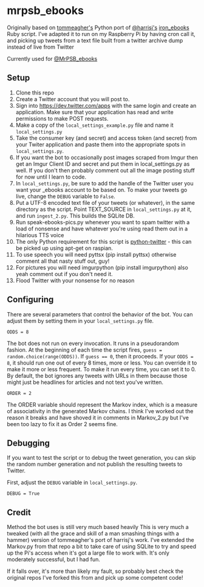 # mrpsb_ebooks

Originally based on [tommeagher's](https://github.com/tommeagher) Python port of [@harrisj's](https://twitter.com/harrisj) [iron_ebooks](https://github.com/harrisj/iron_ebooks/) Ruby script. 
I've adapted it to run on my Raspberry Pi by having cron call it, and picking up tweets from a text file built from a twitter archive dump instead of live from Twitter

Currently used for [@MrPSB_ebooks](https://twitter.com/mrpsb_ebooks)

## Setup

1. Clone this repo
2. Create a Twitter account that you will post to.
3. Sign into https://dev.twitter.com/apps with the same login and create an application. Make sure that your application has read and write permissions to make POST requests.
4. Make a copy of the `local_settings_example.py` file and name it `local_settings.py`
5. Take the consumer key (and secret) and access token (and secret) from your Twiter application and paste them into the appropriate spots in `local_settings.py`.
6. If you want the bot to occasionally post images scraped from Imgur then get an Imgur Client ID and secret and put them in local_settings.py as well.  If you don't then probably comment out all the image posting stuff for now until I learn to code.
7. In `local_settings.py`, be sure to add the handle of the Twitter user you want your _ebooks account to be based on. To make your tweets go live, change the `DEBUG` variable to `False`.
7. Put a UTF-8 encoded text file of your tweets (or whatever), in the same directory as the script.  Point TEXT_SOURCE in `local_settings.py` at it, and run `ingest_2.py`.  This builds the SQLite DB.
8. Run speak-ebooks-pics.py whenever you want to spam twitter with a load of nonsense and have whatever you're using read them out in a hilarious TTS voice
9. The only Python requirement for this script is [python-twitter](https://github.com/bear/python-twitter) - this can be picked up using apt-get on raspian.
10. To use speech you will need pyttsx (pip install pyttsx) otherwise comment all that nasty stuff out, guy!
11. For pictures you will need imgurpython (pip install imgurpython) also yeah comment out if you don't need it.
12. Flood Twitter with your nonsense for no reason

## Configuring

There are several parameters that control the behavior of the bot. You can adjust them by setting them in your `local_settings.py` file. 

```
ODDS = 8
```

The bot does not run on every invocation. It runs in a pseudorandom fashion. At the beginning of each time the script fires, `guess = random.choice(range(ODDS))`. If `guess == 0`, then it proceeds. If your `ODDS = 8`, it should run one out of every 8 times, more or less. You can override it to make it more or less frequent. To make it run every time, you can set it to 0.
By default, the bot ignores any tweets with URLs in them because those might just be headlines for articles and not text you've written.

```
ORDER = 2
```

The ORDER variable should represent the Markov index, which is a measure of associativity in the generated Markov chains.  I think I've worked out the reason it breaks and have shoved it in comments in Markov_2.py but I've been too lazy to fix it as Order 2 seems fine.

## Debugging

If you want to test the script or to debug the tweet generation, you can skip the random number generation and not publish the resulting tweets to Twitter.

First, adjust the `DEBUG` variable in `local_settings.py`.

```
DEBUG = True 
```


## Credit
Method the bot uses is still very much based heavily This is very much a tweaked (with all the grace and skill of a man smashing things with a hammer) version of tommeagher's port of harrisj's work.  I've extended the Markov.py from that repo a bit to take care of using SQLite to try and speed up the Pi's access when it's got a large file to work with.  It's only moderately successful, but I had fun.

If it falls over, it's more than likely my fault, so probably best check the original repos I've forked this from and pick up some competent code!
